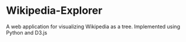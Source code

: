 Wikipedia-Explorer
==================

A web application for visualizing Wikipedia as a tree. Implemented using Python and D3.js
